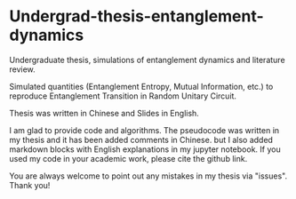 # Undergrad-thesis-entanglement-dynamics
Undergraduate thesis, simulations of entanglement dynamics and literature review.

Simulated quantities (Entanglement Entropy, Mutual Information, etc.) to reproduce Entanglement Transition in Random Unitary Circuit.

Thesis was written in Chinese and Slides in English.

I am glad to provide code and algorithms. The pseudocode was written in my thesis and it has been added comments in Chinese. but I also added markdown blocks with English explanations in my jupyter notebook. If you used my code in your academic work, please cite the github link. 

You are always welcome to point out any mistakes in my thesis via "issues". Thank you!


